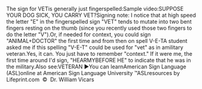 The sign for VETis generally just fingerspelled:Sample video:SUPPOSE YOUR DOG SICK, YOU CARRY VET?Signing note: I notice that at high speed the letter "E" in the 
	fingerspelled sign "VET" tends to mutate into two bent fingers resting on 
	the thumb (since you recently used those two fingers to do the letter "V").Or, if needed for context, you could sign "ANIMAL+DOCTOR" the first time and 
	from then on spell V-E-TA student asked me if this spelling "V-E-T" could be used for "vet" as in amilitary 
  veteran.Yes, it can. You just have to remember "context." If it were me, the first 
	time around I'd sign, "HEARMYBEFORE HE" to 
  indicate that he was in the military.Also 
	see:VETERAN ►You can learnAmerican Sign Language (ASL)online at American Sign Language University ™ASLresources by Lifeprint.com  ©  Dr. William Vicars